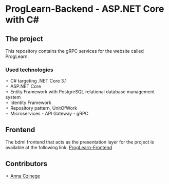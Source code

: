 # ProgLearn-Backend - ASP.NET Core with C#

## The project

This repository contains the gRPC services for the website called ProgLearn.

### Used technologies

⚬ C# targeting .NET Core 3.1</br>
⚬ ASP.NET Core</br>
⚬ Entity Framework with PostgreSQL relational database management system</br>
⚬ Identity Framework</br>
⚬ Repository pattern, UnitOfWork</br>
⚬ Microservices - API Gateway - gRPC</br>

## Frontend

The bdmI frontend that acts as the presentation layer for the project is available at the following link: [ProgLearn-Frontend](https://github.com/AnnaCzinege/bdmI-frontend)</br>

## Contributors

⚬ [Anna Czinege](https://github.com/AnnaCzinege)</br>
